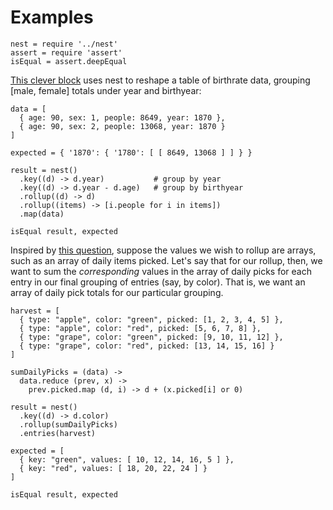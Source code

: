 # Examples


    nest = require '../nest'
    assert = require 'assert'
    isEqual = assert.deepEqual

[This clever block](http://bl.ocks.org/mbostock/4062085) uses nest to reshape a table of birthrate data, grouping \[male, female\] totals under year and birthyear:

    data = [ 
      { age: 90, sex: 1, people: 8649, year: 1870 },
      { age: 90, sex: 2, people: 13068, year: 1870 } 
    ]

    expected = { '1870': { '1780': [ [ 8649, 13068 ] ] } }

    result = nest()
      .key((d) -> d.year)           # group by year
      .key((d) -> d.year - d.age)   # group by birthyear
      .rollup((d) -> d)
      .rollup((items) -> [i.people for i in items])
      .map(data)

    isEqual result, expected

Inspired by [this question](http://stackoverflow.com/questions/13379912/javascript-summing-arrays-using-d3-nest), suppose the values we wish to rollup are arrays, such as an array of daily items picked. Let's say that for our rollup, then, we want to sum the *corresponding* values in the array of daily picks for each entry in our final grouping of entries (say, by color). That is, we want an array of daily pick totals for our particular grouping.

    harvest = [
      { type: "apple", color: "green", picked: [1, 2, 3, 4, 5] }, 
      { type: "apple", color: "red", picked: [5, 6, 7, 8] }, 
      { type: "grape", color: "green", picked: [9, 10, 11, 12] }, 
      { type: "grape", color: "red", picked: [13, 14, 15, 16] }
    ]

    sumDailyPicks = (data) ->
      data.reduce (prev, x) ->
        prev.picked.map (d, i) -> d + (x.picked[i] or 0)

    result = nest()
      .key((d) -> d.color)
      .rollup(sumDailyPicks)
      .entries(harvest)

    expected = [
      { key: "green", values: [ 10, 12, 14, 16, 5 ] },
      { key: "red", values: [ 18, 20, 22, 24 ] }
    ]

    isEqual result, expected

